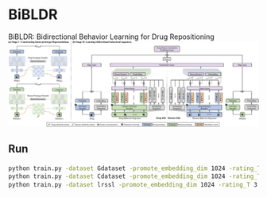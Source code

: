# BiBLDR
BiBLDR: Bidirectional Behavior Learning for  Drug Repositioning
![The proposed BiBLDR framework. (a) Utilize similarity data to construct prototype spaces for drugs and diseases separately. (b) Utilize prototypes and bidirectional behavioral sequence information to predict drug-disease associations.](main.png)
## Run
```bash
python train.py -dataset Gdataset -promote_embedding_dim 1024 -rating_T 2
python train.py -dataset Cdataset -promote_embedding_dim 1024 -rating_T 2
python train.py -dataset lrssl -promote_embedding_dim 1024 -rating_T 3
```
